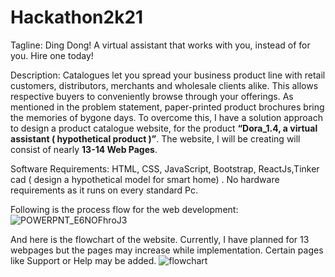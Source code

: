 # Hackathon2k21
Tagline: Ding Dong! A virtual assistant that works with you, instead of for you. Hire one today!

Description: Catalogues let you spread your business product line with retail customers, distributors, merchants and wholesale clients alike. This allows respective buyers to conveniently browse through your offerings. As mentioned in the problem statement, paper-printed product brochures bring the memories of bygone days. To overcome this, I have a solution approach to design a product catalogue website, for the product **“Dora_1.4, a virtual assistant ( hypothetical product )”**.  The website, I will be creating will consist of nearly **13-14 Web Pages**. 

Software Requirements: HTML, CSS, JavaScript, Bootstrap, ReactJs,Tinker cad ( design a hypothetical model for smart home) .
No hardware requirements as it runs on every standard Pc.

Following is the process flow for the web development:
![POWERPNT_E6NOFhroJ3](https://user-images.githubusercontent.com/66955538/122668190-9b144180-d1d4-11eb-959f-03db4d50a501.jpg)

And here is the flowchart of the website. Currently, I have planned for 13 webpages but the pages may increase while implementation. Certain pages like Support or Help may be added.
![flowchart](https://user-images.githubusercontent.com/66955538/122668261-d282ee00-d1d4-11eb-805a-6229949af442.jpg)



